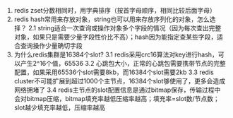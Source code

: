 1. redis zset分数相同时，用字典排序（按首字母顺序，相同比较后面字母）
2. redis hash常用来存放对象，string也可以用来存放序列化的对象，怎么选择？
2.1 string适合一次查询或操作对象多个字段的情况（因为每次查出完整对象，如果只是需要少量字段性价比不高）；hash因为能指定查某些字段，适合查询操作少量确切字段
3. 为什么redis集群是16384个slot?
3.1 redis采用crc16算法对key进行hash，可以产生2^16个值，65536
3.2 心跳包大小，正常的心跳包需要携带节点的完整配置，如果采用65536个slot需要8kb，而16384个slot需要2kb
3.3 redis cluster不可能扩展到超过1000个主节点，16384个slot够使用了，更多会造成网络拥堵了
3.4 redis主节点的slot配置信息是通过bitmap保存，传输过程中会对bitmap压缩，bitmap填充率越低压缩率越高；填充率=slot数/节点数；slot越少填充率越低，压缩率越高
 